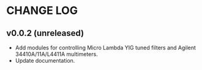 CHANGE LOG
==========

v0.0.2 (unreleased)
-------------------

- Add modules for controlling Micro Lambda YIG tuned filters and Agilent 34410A/11A/L4411A multimeters.
- Update documentation.

